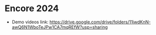 # Encore 2024

- Demo videos link: https://drive.google.com/drive/folders/11jwdKnN-awQ6N1WboTeJPw1CA7mqREfW?usp=sharing
